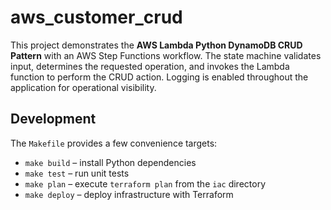 # aws_customer_crud

This project demonstrates the **AWS Lambda Python DynamoDB CRUD Pattern** with
an AWS Step Functions workflow. The state machine validates input, determines
the requested operation, and invokes the Lambda function to perform the CRUD
action. Logging is enabled throughout the application for operational
visibility.

## Development

The `Makefile` provides a few convenience targets:

- `make build` – install Python dependencies
- `make test` – run unit tests
- `make plan` – execute `terraform plan` from the `iac` directory
- `make deploy` – deploy infrastructure with Terraform
